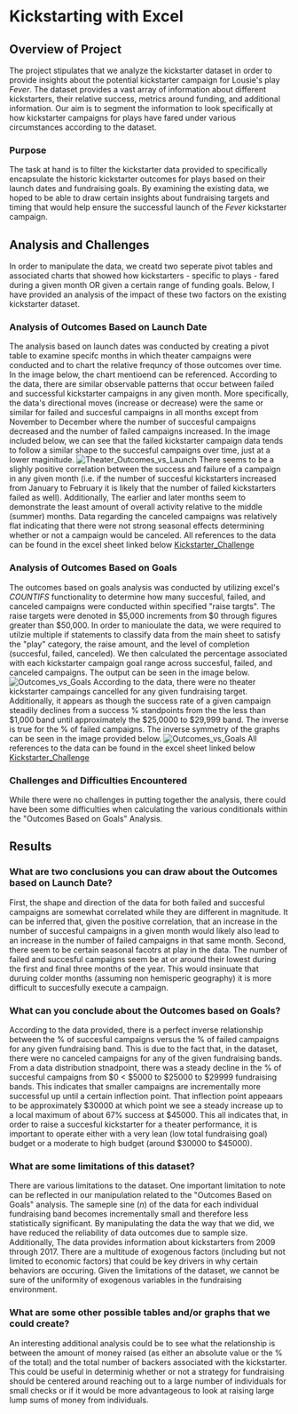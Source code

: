 # Kickstarting with Excel

## Overview of Project
The project stipulates that we analyze the kickstarter dataset in order to provide insights about the potential kickstarter campaign for Lousie's play *Fever*. The dataset provides a vast array of information about different kickstarters, their relative success, metrics around funding, and additional information. Our aim is to segment the information to look specifically at how kickstarter campaigns for plays have fared under various circumstances according to the dataset. 
### Purpose
The task at hand is to filter the kickstarter data provided to specifically encapsulate the historic kickstarter outcomes for plays based on their launch dates and fundraising goals. By examining the existing data, we hoped to be able to draw certain insights about fundraising targets and timing that would help ensure the successful launch of the *Fever* kickstarter campaign. 
## Analysis and Challenges
In order to manipulate the data, we creatd two seperate pivot tables and associated charts that showed how kickstarters - specific to plays - fared during a given month OR given a certain range of funding goals. Below, I have provided an analysis of the impact of these two factors on the existing kickstarter dataset. 
### Analysis of Outcomes Based on Launch Date
The analysis based on launch dates was conducted by creating a pivot table to examine specifc months in which theater campaigns were conducted and to chart the relative frequncy of those outcomes over time. In the image below, the chart mentioend can be referenced. 
According to the data, there are similar observable patterns that occur between failed and successful kickstarter campaigns in any given month. More specifically, the data's directional moves (increase or decrease) were the same or similar for failed and succesful campaigns in all months except from November to December where the number of succesful campaigns decreased and the number of failed campaigns increased. 
In the image included below, we can see that the failed kickstarter campaign data tends to follow a similar shape to the succesful campaigns over time, just at a lower maginitude.
![Theater_Outcomes_vs_Launch]()
There seems to be a slighly positive correlation between the success and failure of a campaign in any given month (i.e. if the number of succesful kickstarters increased from January to February it is likely that the number of failed kickstarters failed as well). Additionally, The earlier and later months seem to demonstrate the least amount of overall activity relative to the middle (summer) months. 
Data regarding the canceled campaigns was relatively flat indicating that there were not strong seasonal effects determining whether or not a campaign would be canceled. 
All references to the data can be found in the excel sheet linked below
[Kickstarter_Challenge]()
### Analysis of Outcomes Based on Goals
The outcomes based on goals analysis was conducted by utilizing excel's *COUNTIFS* functionality to determine how many succesful, failed, and canceled campaigns were conducted within specified "raise targts". The raise targets were denoted in $5,000 increments from $0 through figures greater than $50,000. 
In order to manioulate the data, we were required to utilzie multiple if statements to classify data from the main sheet to satisfy the "play" category, the raise amount, and the level of completion (succesful, failed, canceled).
We then calculated the percentage associated with each kickstarter campaign goal range across succesful, failed, and canceled campaigns. The output can be seen in the image below. 
![Outcomes_vs_Goals]()
According to the data, there were no theater kickstarter campaings cancelled for any given fundraising target. Additionally, it appears as though the success rate of a given campaign steadily declines from a success % standpoints from the the less than $1,000 band until approximately the $25,0000 to $29,999 band. The inverse is true for the % of failed campaigns. 
The inverse symmetry of the graphs can be seen in the image provided below. 
![Outcomes_vs_Goals]()
All references to the data can be found in the excel sheet linked below
[Kickstarter_Challenge]()
### Challenges and Difficulties Encountered
While there were no challenges in putting together the analysis, there could have been some difficulties when calculating the various conditionals within the "Outcomes Based on Goals" Analysis. 
## Results

### What are two conclusions you can draw about the Outcomes based on Launch Date?
First, the shape and direction of the data for both failed and succesful campaigns are somewhat correlated while they are different in magnitude. It can be inferred that, given the positive correlation, that an increase in the number of succesful campaigns in a given month would likely also lead to an increase in the number of failed campaigns in that same month.
Second, there seem to be certain seasonal facotrs at play in the data. The number of failed and succesful campaigns seem be at or around their lowest during the first and final three months of the year. This would insinuate that duruing colder months (assuming non hemisperic geography) it is more difficult to succesfully execute a campaign.
### What can you conclude about the Outcomes based on Goals?
According to the data provided, there is a perfect inverse relationship between the % of succesful campaigns versus the % of failed campaigns for any given fundraising band. This is due to the fact that, in the dataset, there were no canceled campaigns for any of the given fundraising bands. 
From a data distribution stnadpoint, there was a steady decline in the % of succesful campaigns from $0 < $5000 to $25000 to $29999 fundraising bands. This indicates that smaller campaigns are incrementally more successful up until a certain inflection point. That inflection point appeaars to be approximately $30000 at which point we see a steady increase up to a local maximum of about 67% success at $45000. This all indicates that, in order to raise a succesful kickstarter for a theater performance, it is important to operate either with a very lean (low total fundraising goal) budget or a moderate to high budget (around $30000 to $45000). 
### What are some limitations of this dataset?
There are various limitations to the dataset. One important limitation to note can be reflected in our manipulation related to the "Outcomes Based on Goals" analysis. The sameple sine (*n*) of the data for each individual fundraising band becomes incrementally small and therefore less statistically significant. By manipulating the data the way that we did, we have reduced the reliability of data outcomes due to sample size. 
Additionally, The data provides information about kickstarters from 2009 through 2017. There are a multitude of exogenous factors (including but not limited to economic factors) that could be key drivers in why certain behaviors are occuring. Given the limitations of the dataset, we cannot be sure of the uniformity of exogenous variables in the fundraising environment. 
### What are some other possible tables and/or graphs that we could create?
An interesting additional analysis could be to see what the relationship is between the amount of money raised (as either an absolute value or the % of the total) and the total number of backers associated with the kickstarter. 
This could be useful in determinig whether or not a strategy for fundraising should be centered around reaching out to a large number of individuals for small checks or if it would be more advantageous to look at raising large lump sums of money from individuals.
